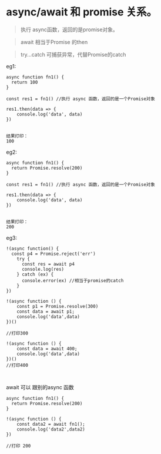 # async/await 和 promise 关系。

> 执行 async函数，返回的是promise对象。

> await 相当于Promise 的then

> try...catch 可捕获异常，代替Promise的catch


eg1:

```
async function fn1() {
  return 100
}

const res1 = fn1() //执行 async 函数，返回的是一个Promise对象

res1.then(data => {
    console.log('data', data)
})


结果打印：
100
```




eg2:
```
async function fn1() {
  return Promise.resolve(200)
}

const res1 = fn1() //执行 async 函数，返回的是一个Promise对象

res1.then(data => {
    console.log('data', data)
})


结果打印：
200
```

eg3:
```
!(async function() {
  const p4 = Promise.reject('err')
    try {
      const res = await p4
      console.log(res)
    } catch (ex) {
      console.error(ex) //相当于promise的catch
    }
})

```

```
!(async function () {
    const p1 = Promise.resolve(300)
    const data = await p1;
    console.log('data',data)
})()

//打印300

!(async function () {
    const data = await 400;
    console.log('data',data)
})()
//打印400



```

await 可以 跟别的async 函数

```
async function fn1() {
  return Promise.resolve(200)
}

!(async function () {
    const data2 = await fn1();
    console.log('data2',data2)
})

//打印 200
```
